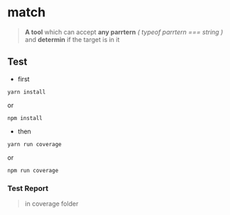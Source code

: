 # match
> **A tool** which can accept **any parrtern** _( typeof parrtern === string )_ and
**determin** if the target is in it

## Test

* first

```code
yarn install
```
or
```code
npm install
```

* then

```code
yarn run coverage
```
or
```code
npm run coverage
```

### Test Report

> in coverage folder
